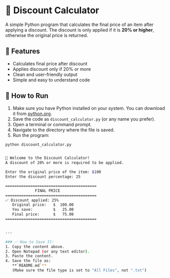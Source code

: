 # 🛒 Discount Calculator

A simple Python program that calculates the final price of an item after applying a discount. The discount is only applied if it is **20% or higher**, otherwise the original price is returned.

## 📝 Features

- Calculates final price after discount
- Applies discount only if 20% or more
- Clean and user-friendly output
- Simple and easy to understand code

## 🚀 How to Run

1. Make sure you have Python installed on your system. You can download it from [python.org](https://www.python.org/downloads/).
2. Save the code as `discount_calculator.py` (or any name you prefer).
3. Open a terminal or command prompt.
4. Navigate to the directory where the file is saved.
5. Run the program:

```bash
python discount_calculator.py


🛒 Welcome to the Discount Calculator!
A discount of 20% or more is required to be applied.

Enter the original price of the item: $100
Enter the discount percentage: 25

========================================
             FINAL PRICE
========================================
✅ Discount applied: 25%
   Original price:   $  100.00
   You save:         $   25.00
   Final price:      $   75.00
========================================


---

### ✅ How to Save It:
1. Copy the content above.
2. Open Notepad (or any text editor).
3. Paste the content.
4. Save the file as:  
   **`README.md`**  
   (Make sure the file type is set to "All Files", not ".txt")